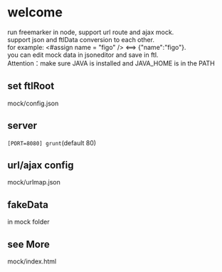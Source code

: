 # welcome
run freemarker in node, support url route and ajax mock.   
support json and ftlData conversion to each other.   
for example: <#assign name = "figo" /> <==> {"name":"figo"}.   
you can edit mock data in jsoneditor and save in ftl.   
Attention：make sure JAVA is installed and JAVA_HOME is in the PATH

## set ftlRoot
mock/config.json

## server
`[PORT=8080] grunt`(default 80)

## url/ajax config
mock/urlmap.json

## fakeData
in mock folder

## see More
mock/index.html